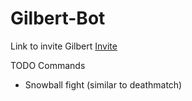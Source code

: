 # Gilbert-Bot

Link to invite Gilbert [Invite](https://discord.com/api/oauth2/authorize?client_id=811690814363009104&permissions=3336198&scope=bot "Invite Gilbert!")

TODO Commands
  - Snowball fight (similar to deathmatch)